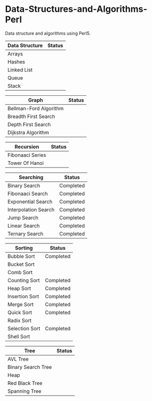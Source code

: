 # Data-Structures-and-Algorithms-Perl
Data structure and algorithms using Perl5.

| Data Structure |	Status | 
| -------------- | ------- |
| Arrays |
| Hashes |	
| Linked List |	
| Queue |	
| Stack |	

| Graph | Status |
| ----- | ------ |
| Bellman-Ford Algorithm 	|
| Breadth First Search 	| 
| Depth First Search 	|
| Dijkstra Algorithm 	|

| Recursion | Status |
| --------- | ------ |
| Fibonaaci Series |
| Tower Of Hanoi |

| Searching | Status |
| --------- | ------ |
| Binary Search | Completed |
| Fibonaaci Search | Completed |
| Exponential Search | Completed |
| Interpolation Search | Completed |
| Jump Search | Completed |
| Linear Search | Completed |
| Ternary Search | Completed |

| Sorting | Status |
| ------- | ------ |
| Bubble Sort | Completed
| Bucket Sort |
| Comb Sort |
| Counting Sort | Completed |
| Heap Sort | Completed
| Insertion Sort | Completed
| Merge Sort | Completed
| Quick Sort | Completed
| Radix Sort |
| Selection Sort | Completed
| Shell Sort |

| Tree | Status |
| ---- | ------ |
| AVL Tree |
| Binary Search Tree |
| Heap |
| Red Black Tree |
| Spanning Tree |
